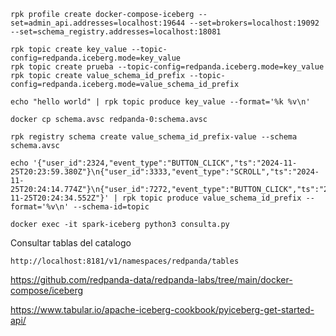 
```
rpk profile create docker-compose-iceberg --set=admin_api.addresses=localhost:19644 --set=brokers=localhost:19092 --set=schema_registry.addresses=localhost:18081
```

```
rpk topic create key_value --topic-config=redpanda.iceberg.mode=key_value
rpk topic create prueba --topic-config=redpanda.iceberg.mode=key_value
rpk topic create value_schema_id_prefix --topic-config=redpanda.iceberg.mode=value_schema_id_prefix
```

```
echo "hello world" | rpk topic produce key_value --format='%k %v\n'
```

```
docker cp schema.avsc redpanda-0:schema.avsc
```

```
rpk registry schema create value_schema_id_prefix-value --schema schema.avsc
```

```
echo '{"user_id":2324,"event_type":"BUTTON_CLICK","ts":"2024-11-25T20:23:59.380Z"}\n{"user_id":3333,"event_type":"SCROLL","ts":"2024-11-25T20:24:14.774Z"}\n{"user_id":7272,"event_type":"BUTTON_CLICK","ts":"2024-11-25T20:24:34.552Z"}' | rpk topic produce value_schema_id_prefix --format='%v\n' --schema-id=topic
```

```
docker exec -it spark-iceberg python3 consulta.py
```



Consultar tablas del catalogo

```
http://localhost:8181/v1/namespaces/redpanda/tables
```

https://github.com/redpanda-data/redpanda-labs/tree/main/docker-compose/iceberg

https://www.tabular.io/apache-iceberg-cookbook/pyiceberg-get-started-api/